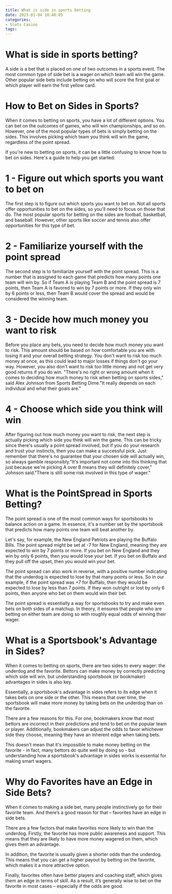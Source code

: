```yaml
---
title: What is side in sports betting 
date: 2023-01-04 10:40:05
categories:
- Slots Casino
tags:
---
```



#  What is side in sports betting? 

A side is a bet that is placed on one of two outcomes in a sports event. The most common type of side bet is a wager on which team will win the game. Other popular side bets include betting on who will score the first goal or which player will earn the first yellow card.

#  How to Bet on Sides in Sports? 

When it comes to betting on sports, you have a lot of different options. You can bet on the outcomes of games, who will win championships, and so on. However, one of the most popular types of bets is simply betting on the sides. This involves picking which team you think will win the game, regardless of the point spread.

If you're new to betting on sports, it can be a little confusing to know how to bet on sides. Here's a guide to help you get started:

# 1 - Figure out which sports you want to bet on 

The first step is to figure out which sports you want to bet on. Not all sports offer opportunities to bet on the sides, so you'll need to focus on those that do. The most popular sports for betting on the sides are football, basketball, and baseball. However, other sports like soccer and tennis also offer opportunities for this type of bet.

# 2 - Familiarize yourself with the point spread 

The second step is to familiarize yourself with the point spread. This is a number that is assigned to each game that predicts how many points one team will win by. So if Team A is playing Team B and the point spread is 7 points, then Team A is favored to win by 7 points or more. If they only win by 6 points or less, then Team B would cover the spread and would be considered the winning team.

# 3 - Decide how much money you want to risk 

Before you place any bets, you need to decide how much money you want to risk. This amount should be based on how comfortable you are with losing it and your overall betting strategy. You don't want to risk too much money at once, as this could lead to major losses if things don't go your way. However, you also don't want to risk too little money and not get very good returns if you do win.
"There's no right or wrong amount when it comes to deciding how much money to risk when betting on sports sides," said Alex Johnson from Sports Betting Dime."It really depends on each individual and what their goals are."

# 4 - Choose which side you think will win 

After figuring out how much money you want to risk, the next step is actually picking which side you think will win the game. This can be tricky since there's usually a point spread involved, but if you do your research and trust your instincts, then you can make a successful pick. Just remember that there's no guarantee that your chosen side will actually win, so always gamble responsibly."It's important not come into this thinking that just because we're picking A over B means they will definitely cover," Johnson said."There is still some risk involved in this type of wager."

#  What is the PointSpread in Sports Betting? 

The point spread is one of the most common ways for sportsbooks to balance action on a game. In essence, it's a number set by the sportsbook that predicts how many points one team will beat another by.

Let's say, for example, the New England Patriots are playing the Buffalo Bills. The point spread might be set at -7 for New England, meaning they are expected to win by 7 points or more. If you bet on New England and they win by only 6 points, then you would lose your bet. If you bet on Buffalo and they pull off the upset, then you would win your bet.

The point spread can also work in reverse, with a positive number indicating that the underdog is expected to lose by that many points or less. So in our example, if the point spread was +7 for Buffalo, then they would be expected to lose by less than 7 points. If they won outright or lost by only 6 points, then anyone who bet on them would win their bet.

The point spread is essentially a way for sportsbooks to try and make even bets on both sides of a matchup. In theory, it ensures that people who are betting on either team are doing so with roughly equal odds of winning their wager.

#  What is a Sportsbook's Advantage in Sides? 

When it comes to betting on sports, there are two sides to every wager: the underdog and the favorite. Bettors can make money by correctly predicting which side will win, but understanding sportsbook (or bookmaker) advantages in sides is also key. 

Essentially, a sportsbook's advantage in sides refers to its edge when it takes bets on one side or the other. This means that over time, the sportsbook will make more money by taking bets on the underdog than on the favorite. 

There are a few reasons for this. For one, bookmakers know that most bettors are incorrect in their predictions and tend to bet on the popular team or player. Additionally, bookmakers can adjust the odds to favor whichever side they choose, meaning they have an inherent edge when taking bets. 

This doesn't mean that it's impossible to make money betting on the favorite - in fact, many bettors do quite well by doing so - but understanding how a sportsbook's advantage in sides works is essential for making smart wagers.

#  Why do Favorites have an Edge in Side Bets?

When it comes to making a side bet, many people instinctively go for their favorite team. And there’s a good reason for that – favorites have an edge in side bets.

There are a few factors that make favorites more likely to win than the underdog. Firstly, the favorite has more public awareness and support. This means that they are likely to have more money wagered on them, which gives them an advantage.

In addition, the favorite is usually given a shorter odds than the underdog. This means that you can get a higher payout by betting on the favorite, which makes it a more attractive option.

Finally, favorites often have better players and coaching staff, which gives them an edge in terms of skill. As a result, it’s generally wise to bet on the favorite in most cases – especially if the odds are good.